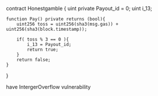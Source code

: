 contract Honestgamble {
    uint private Payout_id = 0;
    uint i_13;

    function Pay() private returns (bool){
        uint256 toss = uint256(sha3(msg.gas)) + uint256(sha3(block.timestamp));

        if( toss % 3 == 0 ){
            i_13 = Payout_id;
            return true;
        }
        return false;
    }
}

have IntergerOverflow vulnerability